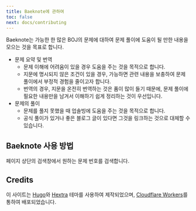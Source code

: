 ```yaml
---
title: Baeknote에 관하여
toc: false
next: docs/contributing
---
```


Baeknote는 가능한 한 많은 BOJ의 문제에 대하여 문제 풀이에 도움이 될 만한 내용을 모으는 것을 목표로 합니다.

* 문제 요약 및 번역
    * 문제 이해에 어려움이 있을 경우 도움을 주는 것을 목적으로 합니다.
    * 지문에 명시되지 않은 조건이 있을 경우, 가능하면 관련 내용을 보충하여 문제 풀이에서 부정적 경험을 줄이고자 합니다.
    * 번역의 경우, 지문을 온전히 번역하는 것은 품이 많이 들기 때문에, 문제 풀이에 필요한 내용만을 남겨서 이해하기 쉽게 정리하는 것이 우선입니다.
* 문제의 풀이
    * 문제를 풀지 못했을 때 업솔빙에 도움을 주는 것을 목적으로 합니다.
    * 공식 풀이가 있거나 좋은 블로그 글이 있다면 그것을 링크하는 것으로 대체할 수 있습니다.

## Baeknote 사용 방법

페이지 상단의 검색창에서 원하는 문제 번호를 검색합니다.

## Credits

이 사이트는 [Hugo](https://gohugo.io/)와 [Hextra](https://imfing.github.io/hextra) 테마를 사용하여 제작되었으며, [Cloudflare Workers](https://workers.cloudflare.com)를 통하여 배포되었습니다.

